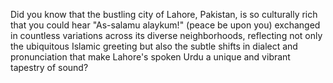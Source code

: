 Did you know that the bustling city of Lahore, Pakistan, is so culturally rich that you could hear "As-salamu alaykum!" (peace be upon you) exchanged in countless variations across its diverse neighborhoods, reflecting not only the ubiquitous Islamic greeting but also the subtle shifts in dialect and pronunciation that make Lahore's spoken Urdu a unique and vibrant tapestry of sound?
